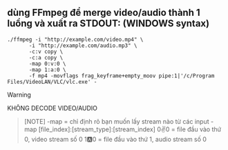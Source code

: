 ## dùng FFmpeg để merge video/audio thành 1 luồng và xuất ra STDOUT: (WINDOWS syntax) 
```
./ffmpeg -i "http://example.com/video.mp4" \
       -i "http://example.com/audio.mp3" \
       -c:v copy \
       -c:a copy \
       -map 0:v:0 \
       -map 1:a:0 \
       -f mp4 -movflags frag_keyframe+empty_moov pipe:1|'/c/Program Files/VideoLAN/VLC/vlc.exe' -
```
>[!WARNING]
>KHÔNG DECODE VIDEO/AUDIO

>[NOTE]
>-map = chỉ định rõ bạn muốn lấy stream nào từ các input
>-map [file_index]:[stream_type]:[stream_index]
>0:v:0 = file đầu vào thứ 0, video stream số 0
>1:a:0 = file đầu vào thứ 1, audio stream số 0
